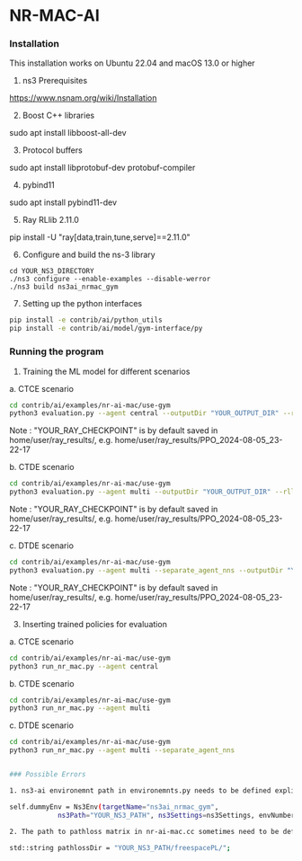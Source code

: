 # NR-MAC-AI

### Installation

This installation works on Ubuntu 22.04 and macOS 13.0 or higher

1. ns3 Prerequisites

https://www.nsnam.org/wiki/Installation

2. Boost C++ libraries

sudo apt install libboost-all-dev

3. Protocol buffers

sudo apt install libprotobuf-dev protobuf-compiler

4. pybind11

sudo apt install pybind11-dev

5. Ray RLlib 2.11.0

pip install -U "ray[data,train,tune,serve]==2.11.0"

6. Configure and build the ns-3 library

```shell
cd YOUR_NS3_DIRECTORY
./ns3 configure --enable-examples --disable-werror
./ns3 build ns3ai_nrmac_gym
```

7. Setting up the python interfaces

```bash
pip install -e contrib/ai/python_utils
pip install -e contrib/ai/model/gym-interface/py
```

### Running the program

1. Training the ML model for different scenarios

a. CTCE scenario

```bash
cd contrib/ai/examples/nr-ai-mac/use-gym
python3 evaluation.py --agent central --outputDir "YOUR_OUTPUT_DIR" --rllibDir "YOUR_RAY_CHECKPOINT"
```

Note : "YOUR_RAY_CHECKPOINT" is by default saved in home/user/ray_results/, e.g. home/user/ray_results/PPO_2024-08-05_23-22-17

b. CTDE scenario

```bash
cd contrib/ai/examples/nr-ai-mac/use-gym
python3 evaluation.py --agent multi --outputDir "YOUR_OUTPUT_DIR" --rllibDir "YOUR_RAY_CHECKPOINT"
```

Note : "YOUR_RAY_CHECKPOINT" is by default saved in home/user/ray_results/, e.g. home/user/ray_results/PPO_2024-08-05_23-22-17

c. DTDE scenario

```bash
cd contrib/ai/examples/nr-ai-mac/use-gym
python3 evaluation.py --agent multi --separate_agent_nns --outputDir "YOUR_OUTPUT_DIR" --rllibDir "YOUR_RAY_CHECKPOINT"
```

Note : "YOUR_RAY_CHECKPOINT" is by default saved in home/user/ray_results/, e.g. home/user/ray_results/PPO_2024-08-05_23-22-17

3. Inserting trained policies for evaluation 

a. CTCE scenario

```bash
cd contrib/ai/examples/nr-ai-mac/use-gym
python3 run_nr_mac.py --agent central
```

b. CTDE scenario

```bash
cd contrib/ai/examples/nr-ai-mac/use-gym
python3 run_nr_mac.py --agent multi
```

c. DTDE scenario

```bash
cd contrib/ai/examples/nr-ai-mac/use-gym
python3 run_nr_mac.py --agent multi --separate_agent_nns


### Possible Errors

1. ns3-ai environemnt path in environemnts.py needs to be defined explicitly

self.dummyEnv = Ns3Env(targetName="ns3ai_nrmac_gym",
            ns3Path="YOUR_NS3_PATH", ns3Settings=ns3Settings, envNumber = self.envNumber)
            
2. The path to pathloss matrix in nr-ai-mac.cc sometimes need to be defined explicitly

std::string pathlossDir = "YOUR_NS3_PATH/freespacePL/";


